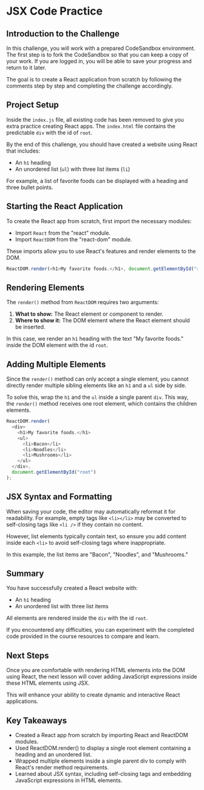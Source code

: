 # JSX Code Practice

## Introduction to the Challenge

In this challenge, you will work with a prepared CodeSandbox environment. The first step is to fork the CodeSandbox so that you can keep a copy of your work. If you are logged in, you will be able to save your progress and return to it later.

The goal is to create a React application from scratch by following the comments step by step and completing the challenge accordingly.

## Project Setup

Inside the `index.js` file, all existing code has been removed to give you extra practice creating React apps. The `index.html` file contains the predictable `div` with the id of `root`.

By the end of this challenge, you should have created a website using React that includes:

- An `h1` heading
- An unordered list (`ul`) with three list items (`li`)

For example, a list of favorite foods can be displayed with a heading and three bullet points.

## Starting the React Application

To create the React app from scratch, first import the necessary modules:

- Import `React` from the "react" module.
- Import `ReactDOM` from the "react-dom" module.

These imports allow you to use React's features and render elements to the DOM.

```js
ReactDOM.render(<h1>My favorite foods.</h1>, document.getElementById("root"));
```

## Rendering Elements

The `render()` method from `ReactDOM` requires two arguments:

1. **What to show:** The React element or component to render.
2. **Where to show it:** The DOM element where the React element should be inserted.

In this case, we render an `h1` heading with the text "My favorite foods." inside the DOM element with the id `root`.

## Adding Multiple Elements

Since the `render()` method can only accept a single element, you cannot directly render multiple sibling elements like an `h1` and a `ul` side by side.

To solve this, wrap the `h1` and the `ul` inside a single parent `div`. This way, the `render()` method receives one root element, which contains the children elements.

```js
ReactDOM.render(
  <div>
    <h1>My favorite foods.</h1>
    <ul>
      <li>Bacon</li>
      <li>Noodles</li>
      <li>Mushrooms</li>
    </ul>
  </div>,
  document.getElementById("root")
);
```

## JSX Syntax and Formatting

When saving your code, the editor may automatically reformat it for readability. For example, empty tags like `<li></li>` may be converted to self-closing tags like `<li />` if they contain no content.

However, list elements typically contain text, so ensure you add content inside each `<li>` to avoid self-closing tags where inappropriate.

In this example, the list items are "Bacon", "Noodles", and "Mushrooms."

## Summary

You have successfully created a React website with:

- An `h1` heading
- An unordered list with three list items

All elements are rendered inside the `div` with the id `root`.

If you encountered any difficulties, you can experiment with the completed code provided in the course resources to compare and learn.

## Next Steps

Once you are comfortable with rendering HTML elements into the DOM using React, the next lesson will cover adding JavaScript expressions inside these HTML elements using JSX.

This will enhance your ability to create dynamic and interactive React applications.

## Key Takeaways

- Created a React app from scratch by importing React and ReactDOM modules.
- Used ReactDOM.render() to display a single root element containing a heading and an unordered list.
- Wrapped multiple elements inside a single parent div to comply with React's render method requirements.
- Learned about JSX syntax, including self-closing tags and embedding JavaScript expressions in HTML elements.
